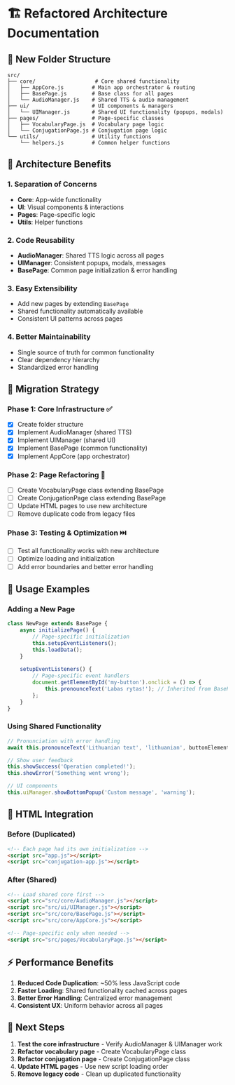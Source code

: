 # 🏗️ Refactored Architecture Documentation

## 📁 **New Folder Structure**

```
src/
├── core/                   # Core shared functionality
│   ├── AppCore.js         # Main app orchestrator & routing
│   ├── BasePage.js        # Base class for all pages
│   └── AudioManager.js    # Shared TTS & audio management
├── ui/                    # UI components & managers
│   └── UIManager.js       # Shared UI functionality (popups, modals)
├── pages/                 # Page-specific classes
│   ├── VocabularyPage.js  # Vocabulary page logic
│   └── ConjugationPage.js # Conjugation page logic
└── utils/                 # Utility functions
    └── helpers.js         # Common helper functions
```

## 🎯 **Architecture Benefits**

### **1. Separation of Concerns**
- **Core**: App-wide functionality
- **UI**: Visual components & interactions  
- **Pages**: Page-specific logic
- **Utils**: Helper functions

### **2. Code Reusability**
- **AudioManager**: Shared TTS logic across all pages
- **UIManager**: Consistent popups, modals, messages
- **BasePage**: Common page initialization & error handling

### **3. Easy Extensibility**
- Add new pages by extending `BasePage`
- Shared functionality automatically available
- Consistent UI patterns across pages

### **4. Better Maintainability**
- Single source of truth for common functionality
- Clear dependency hierarchy
- Standardized error handling

## 🔄 **Migration Strategy**

### **Phase 1: Core Infrastructure** ✅
- [x] Create folder structure
- [x] Implement AudioManager (shared TTS)
- [x] Implement UIManager (shared UI)
- [x] Implement BasePage (common functionality)
- [x] Implement AppCore (app orchestrator)

### **Phase 2: Page Refactoring** 🚧
- [ ] Create VocabularyPage class extending BasePage
- [ ] Create ConjugationPage class extending BasePage
- [ ] Update HTML pages to use new architecture
- [ ] Remove duplicate code from legacy files

### **Phase 3: Testing & Optimization** ⏭️
- [ ] Test all functionality works with new architecture
- [ ] Optimize loading and initialization
- [ ] Add error boundaries and better error handling

## 📖 **Usage Examples**

### **Adding a New Page**
```javascript
class NewPage extends BasePage {
    async initializePage() {
        // Page-specific initialization
        this.setupEventListeners();
        this.loadData();
    }
    
    setupEventListeners() {
        // Page-specific event handlers
        document.getElementById('my-button').onclick = () => {
            this.pronounceText('Labas rytas!'); // Inherited from BasePage
        };
    }
}
```

### **Using Shared Functionality**
```javascript
// Pronunciation with error handling
await this.pronounceText('Lithuanian text', 'lithuanian', buttonElement);

// Show user feedback
this.showSuccess('Operation completed!');
this.showError('Something went wrong');

// UI components
this.uiManager.showBottomPopup('Custom message', 'warning');
```

## 🎨 **HTML Integration**

### **Before (Duplicated)**
```html
<!-- Each page had its own initialization -->
<script src="app.js"></script>
<script src="conjugation-app.js"></script>
```

### **After (Shared)**
```html
<!-- Load shared core first -->
<script src="src/core/AudioManager.js"></script>
<script src="src/ui/UIManager.js"></script>
<script src="src/core/BasePage.js"></script>
<script src="src/core/AppCore.js"></script>

<!-- Page-specific only when needed -->
<script src="src/pages/VocabularyPage.js"></script>
```

## ⚡ **Performance Benefits**

1. **Reduced Code Duplication**: ~50% less JavaScript code
2. **Faster Loading**: Shared functionality cached across pages
3. **Better Error Handling**: Centralized error management
4. **Consistent UX**: Uniform behavior across all pages

## 🔧 **Next Steps**

1. **Test the core infrastructure** - Verify AudioManager & UIManager work
2. **Refactor vocabulary page** - Create VocabularyPage class
3. **Refactor conjugation page** - Create ConjugationPage class  
4. **Update HTML pages** - Use new script loading order
5. **Remove legacy code** - Clean up duplicated functionality